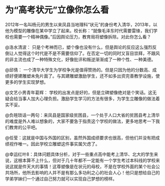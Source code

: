 # 为“高考状元”立像你怎么看

2012年一名叫杨元的男生以来凤县当地理科“状元”的身份考入清华，2013年，以他为模型的雕像在某中学立了起来。校长称：“就像毛泽东时代需要雷锋，我们学校也需要一个精神偶像。”后因舆论压力，教育局将塑像拆除。对此你怎么看？ 

@洛水清波： 只是个考神而已，塑个像也没有什么，但是舆论的反应这么强烈反倒让人觉得这个时代是不是不需要信仰了。在否定一切的同时又盲目崇拜，不跟风的非主流也成了一种特殊文化，好像批评和叛逆渐渐成了一种个性、一种美德。 

@邱倩： 一个清华大学生为学校争光是值得赞扬的。但是只因为他的分数高、成绩好便建雕塑未免片面了。与其建雕塑激励学生，还不如多出资完善教学设施，使更多的学生实现梦想。 

@文艺小男青年葛辉： 学校的出发点是好的，但是立碑塑像绝对是个笑话。这无疑会给当事人加大心理负担。激励学生学习的方法有很多，为学生立雕像的做法着实不妥。 

@负暄琐话一两句：来凤县是国家级贫困县，一个处于人口大省的贫困县考上清华的难度是外人难以想象的，大家不要急于指责这个学校的做法，更多地思考一下我们教育的公平吧。 

@任莹：这就是中国与外国的区别，虽然外国成绩要求也很高，但他们并没有把成绩视作唯一。因此学校立雕塑这件事实属欠虑了。 

@幸运红叶8：具体问题具体分析，对于一些重点高中能考上清华、北大的学生来说，这根本算不上什么，但对于几十年都不一定能有一个学生考过本科线的学校来说这就是件天大的事情！这尊塑像是在状元的母校，不是在学校外面的某个社会公共场所，他所去影响的人并不是有那么多功利之心的社会人心！他只是想给自己的学弟学妹们一个通过自己努力就可以实现自己梦想的榜样。